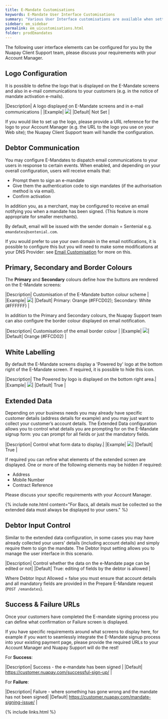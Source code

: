 ```yaml
---
title: E-Mandate Customisations
keywords: E-Mandate User Interface Customisations
summary: "Various User Interface customisations are available when setting up your E-Mandates solution."
sidebar: em_sidebar
permalink: em_uicustomisations.html
folder: prodEmandates
---
```


The following user interface elements can be configured for you by the Nuapay Client Support team, please discuss your requirements with your Account Manager.

## Logo Configuration

It is possible to define the logo that is displayed on the E-Mandate screens and also in e-mail communications to your customers (e.g. in the notice of mandate activation e-mails).

|Description| A logo displayed on E-Mandate screens and in e-mail communications |
|Example| <img src = "images/em_logo.png">|
|Default| Not Set |

If you would like to set up the logo, please provide a URL reference for the logo to your Account Manager (e.g. the URL to the logo you use on your Web site); the Nuapay Client Support team will handle the configuration.

## Debtor Communication

You may configure E-Mandates to dispatch email communications to your users in response to certain events. When enabled, and depending on your overall configuration, users will receive emails that:

* Prompt them to sign an e-mandate
* Give them the authentication code to sign mandates (if the authorisation method is via email).
* Confirm activation

In addition you, as a merchant, may be configured to receive an email notifying you when a mandate has been signed. (This feature is more appropriate for smaller merchants).

By default, email will be issued with the sender domain = Sentenial e.g. `emandates@sentenial.com`. 

If you would prefer to use your own domain in the email notifications, it is possible to configure this but you will need to make some modifications at your DNS Provider: see [Email Customisation](em_communications.html) for more on this.


## Primary, Secondary and Border Colours

The **Primary** and **Secondary** colours define how the buttons are rendered on the E-Mandate screens:

|Description| Customisation of the E-Mandate button colour scheme |
|Example| <img src = "images/em_primary.png">|
|Default| Primary: Orange (#FFCD02); Secondary: White (#FFFFFF) |

In addition to the Primary and Secondary colours, the Nuapay Support team can also configure the border colour displayed on email notification.

|Description| Customisation of the email border colour |
|Example| <img src = "images/em_borderColour.png">|
|Default| Orange (#FFCD02) |

## White Labelling

By default the E-Mandate screens display a 'Powered by' logo at the bottom right of the E-Mandate screen. If required, it is possible to hide this icon.

|Description| The Powered by logo is displayed on the bottom right area.|
|Example| <img src = "images/em_poweredby.png">|
|Default| True |


## Extended Data

Depending on your business needs you may already have specific customer details (address details for example) and you may just want to collect your customer’s account details. 
The Extended Data configuration allows you to control what details you are prompting for on the E-Mandate signup form: you can prompt for all fields or just the mandatory fields. 

|Description| Control what form data to display.|
|Example| <img src = "images/em_extended.png">|
|Default| True |

If required you can refine what elements of the extended screen are displayed. One or more of the following elements may be hidden if required:

* Address
* Mobile Number
* Contract Reference

Please discuss your specific requirements with your Account Manager.

{% include note.html content="For Bacs, all details must be collected so the extended data must always be displayed to your users." %}

## Debtor Input Control

Similar to the extended data configuration, in some cases you may have already collected your users' details (including account details) and simply require them to sign the mandate. The Debtor Input setting allows you to manage the user interface in this scenario.

|Description| Control whether the data on the e-Mandate page can be edited or not|
|Default| True: editing of fields by the debtor is allowed |

Where Debtor Input Allowed = false you must ensure that account details and all mandatory fields are provided in the Prepare E-Mandate request (`POST /emandates`).   

## Success & Failure URLs

Once your customers have completed the E-mandate signing process you can define what confirmation or Failure screen is displayed. 

If you have specific requirements around what screens to display here, for example if you want to seamlessly integrate the E-Mandate signup process into your existing payment page, please provide the required URLs to your Account Manager and Nuapay Support will do the rest! 

For **Success**:

|Description| Success - the e-mandate has been signed |
|Default| https://customer.nuapay.com/successful-sign-up/ |

For **Failure**:

|Description| Failure - where something has gone wrong and the mandate has not been signed|
|Default| https://customer.nuapay.com/mandate-signing-issue/ |



{% include links.html %}
